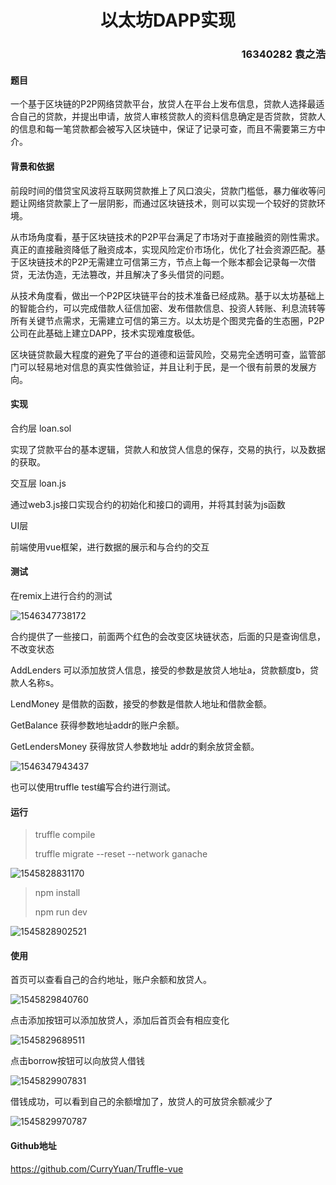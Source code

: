 <h1 align="center">以太坊DAPP实现</h1>

<h3 align="right">16340282 袁之浩</h3>

#### 题目

一个基于区块链的P2P网络贷款平台，放贷人在平台上发布信息，贷款人选择最适合自己的贷款，并提出申请，放贷人审核贷款人的资料信息确定是否贷款，贷款人的信息和每一笔贷款都会被写入区块链中，保证了记录可查，而且不需要第三方中介。

#### 背景和依据

前段时间的借贷宝风波将互联网贷款推上了风口浪尖，贷款门槛低，暴力催收等问题让网络贷款蒙上了一层阴影，而通过区块链技术，则可以实现一个较好的贷款环境。

从市场角度看，基于区块链技术的P2P平台满足了市场对于直接融资的刚性需求。真正的直接融资降低了融资成本，实现风险定价市场化，优化了社会资源匹配。基于区块链技术的P2P无需建立可信第三方，节点上每一个账本都会记录每一次借贷，无法伪造，无法篡改，并且解决了多头借贷的问题。

从技术角度看，做出一个P2P区块链平台的技术准备已经成熟。基于以太坊基础上的智能合约，可以完成借款人征信加密、发布借款信息、投资人转账、利息流转等所有关键节点需求，无需建立可信的第三方。以太坊是个图灵完备的生态圈，P2P公司在此基础上建立DAPP，技术实现难度极低。

区块链贷款最大程度的避免了平台的道德和运营风险，交易完全透明可查，监管部门可以轻易地对信息的真实性做验证，并且让利于民，是一个很有前景的发展方向。

#### 实现

合约层 loan.sol

实现了贷款平台的基本逻辑，贷款人和放贷人信息的保存，交易的执行，以及数据的获取。

交互层 loan.js

通过web3.js接口实现合约的初始化和接口的调用，并将其封装为js函数

UI层

前端使用vue框架，进行数据的展示和与合约的交互

#### 测试

在remix上进行合约的测试

![1546347738172](https://github.com/CurryYuan/Truffle-vue/blob/master/pictures/2.png?raw=true)

合约提供了一些接口，前面两个红色的会改变区块链状态，后面的只是查询信息，不改变状态

AddLenders 可以添加放贷人信息，接受的参数是放贷人地址a，贷款额度b，贷款人名称s。

LendMoney 是借款的函数，接受的参数是借款人地址和借款金额。

GetBalance 获得参数地址addr的账户余额。

GetLendersMoney  获得放贷人参数地址 addr的剩余放贷金额。

![1546347943437](https://github.com/CurryYuan/Truffle-vue/blob/master/pictures/1.jpg?raw=true)

也可以使用truffle test编写合约进行测试。

#### 运行

> truffle compile
>
> truffle migrate --reset --network ganache

![1545828831170](https://github.com/CurryYuan/Truffle-vue/blob/master/pictures/1545828831170.png?raw=true)

> npm install
>
> npm run dev

![1545828902521](https://github.com/CurryYuan/Truffle-vue/blob/master/pictures/1545828902521.png?raw=true)

#### 使用

首页可以查看自己的合约地址，账户余额和放贷人。

![1545829840760](https://github.com/CurryYuan/Truffle-vue/blob/master/pictures/1545829840760.png?raw=true)

点击添加按钮可以添加放贷人，添加后首页会有相应变化

![1545829689511](https://github.com/CurryYuan/Truffle-vue/blob/master/pictures/1545829689511.png?raw=true)

点击borrow按钮可以向放贷人借钱

![1545829907831](https://github.com/CurryYuan/Truffle-vue/blob/master/pictures/1545829907831.png?raw=true)

借钱成功，可以看到自己的余额增加了，放贷人的可放贷余额减少了

![1545829970787](https://github.com/CurryYuan/Truffle-vue/blob/master/pictures/1545829970787.png?raw=true)

#### Github地址

https://github.com/CurryYuan/Truffle-vue